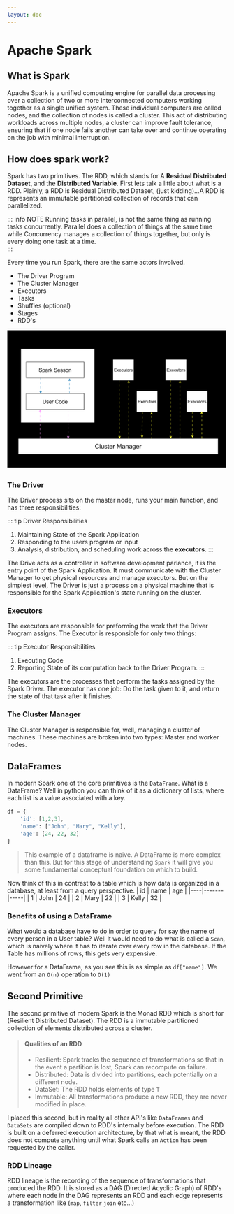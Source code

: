 ```yaml
---
layout: doc
---
```


# Apache Spark

## What is Spark

Apache Spark is a unified computing engine for parallel data processing over a collection of two or more interconnected computers working together as a single unified system. These individual computers are called nodes, and the collection of nodes is called a cluster. This act of distributing workloads across multiple nodes, a cluster can improve fault tolerance, ensuring that if one node fails another can take over and continue operating on the job with minimal interruption.

## How does spark work?

Spark has two primitives. The RDD, which stands for A **Residual Distributed Dataset**, and the **Distributed Variable**. First lets talk a little about what is a RDD. Plainly, a RDD is Residual Distributed Dataset, (just kidding)...A RDD is represents an immutable partitioned collection of records that can parallelized.

::: info NOTE
Running tasks in parallel, is not the same thing as running tasks concurrently. Parallel does a collection of things at the same time while Concurrency manages a collection of things together, but only is every doing one task at a time.  
:::

Every time you run Spark, there are the same actors involved.

- The Driver Program
- The Cluster Manager
- Executors
- Tasks
- Shuffles (optional)
- Stages
- RDD's

![Spark Architecture](../../public/spark_arch.svg)

### The Driver

The Driver process sits on the master node, runs your main function, and has three responsibilities:

::: tip Driver Responsibilities

1. Maintaining State of the Spark Application
2. Responding to the users program or input
3. Analysis, distribution, and scheduling work across the **executors**.
   :::

The Drive acts as a controller in software development parlance, it is the entry point of the Spark Application. It must communicate with the Cluster Manager to get physical resources and manage executors. But on the simplest level, The Driver is just a process on a physical machine that is responsible for the Spark Application's state running on the cluster.

### Executors

The executors are responsible for preforming the work that the Driver Program assigns. The Executor is responsible for only two things:

::: tip Executor Responsibilities

1. Executing Code
2. Reporting State of its computation back to the Driver Program.
   :::

The executors are the processes that perform the tasks assigned by the Spark Driver. The executor has one job: Do the task given to it, and return the state of that task after it finishes.

### The Cluster Manager

The Cluster Manager is responsible for, well, managing a cluster of machines. These machines are broken into two types: Master and worker nodes.

## DataFrames

In modern Spark one of the core primitives is the `DataFrame`. What is a DataFrame? Well in python you can think of it as a dictionary of lists, where each list is a value associated with a key.

```python
df = {
    'id': [1,2,3],
    'name': ["John", "Mary", "Kelly"],
    'age': [24, 22, 32]
}
```

> This example of a dataframe is naive. A DataFrame is more complex than this. But for this stage of understanding `Spark` it will give you some fundamental conceptual foundation on which to build.

Now think of this in contrast to a table which is how data is organized in a database, at least from a query perspective.
| id | name | age |
|----|-------|-----|
| 1 | John | 24 |
| 2 | Mary | 22 |
| 3 | Kelly | 32 |

### Benefits of using a DataFrame

What would a database have to do in order to query for say the name of every person in a User table? Well it would need to do what is called a `Scan`, which is naively where it has to iterate over every row in the database. If the Table has millions of rows, this gets very expensive.

However for a DataFrame, as you see this is as simple as `df["name"]`. We went from an `O(n)` operation to `O(1)`

## Second Primitive

The second primitive of modern Spark is the Monad RDD which is short for (Resilient Distributed Dataset). The RDD is a immutable partitioned collection of elements distributed across a cluster.

> #### Qualities of an RDD
>
> - Resilient: Spark tracks the sequence of transformations so that in the event a partition is lost, Spark can recompute on failure.
> - Distributed: Data is divided into partitions, each potentially on a different node.
> - DataSet: The RDD holds elements of type `T`
> - Immutable: All transformations produce a new RDD, they are never modified in place.

I placed this second, but in reality all other API's like `DataFrames` and `DataSets` are compiled down to RDD's internally before execution. The RDD is built on a deferred execution architecture, by that what is meant, the RDD does not compute anything until what Spark calls an `Action` has been requested by the caller.

### RDD Lineage

RDD lineage is the recording of the sequence of transformations that produced the RDD. It is stored as a DAG (Directed Acyclic Graph) of RDD's where each node in the DAG represents an RDD and each edge represents a transformation like (`map`, `filter` `join` etc...)
